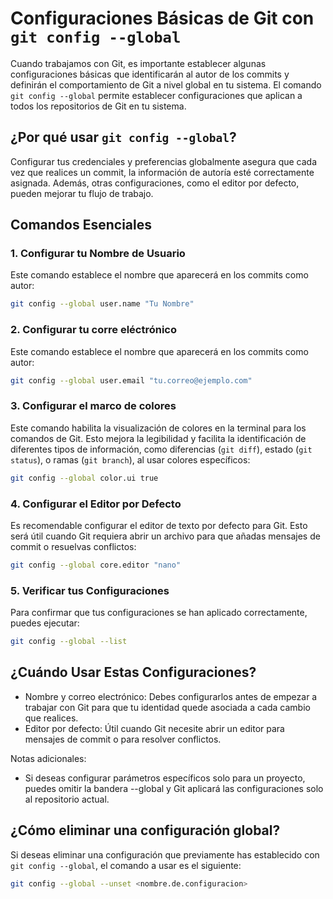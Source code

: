 # Configuraciones Básicas de Git con `git config --global`

Cuando trabajamos con Git, es importante establecer algunas configuraciones básicas que identificarán al autor de los commits y definirán el comportamiento de Git a nivel global en tu sistema. El comando `git config --global` permite establecer configuraciones que aplican a todos los repositorios de Git en tu sistema.

## ¿Por qué usar `git config --global`?

Configurar tus credenciales y preferencias globalmente asegura que cada vez que realices un commit, la información de autoría esté correctamente asignada. Además, otras configuraciones, como el editor por defecto, pueden mejorar tu flujo de trabajo.

## Comandos Esenciales

### 1. Configurar tu Nombre de Usuario
Este comando establece el nombre que aparecerá en los commits como autor:

```bash
git config --global user.name "Tu Nombre"
```

### 2. Configurar tu corre eléctrónico
Este comando establece el nombre que aparecerá en los commits como autor:

```bash
git config --global user.email "tu.correo@ejemplo.com"
```

### 3. Configurar el marco de colores
Este comando habilita la visualización de colores en la terminal para los comandos de Git. Esto mejora la legibilidad y facilita la identificación de diferentes tipos de información, como diferencias (`git diff`), estado (`git status`), o ramas (`git branch`), al usar colores específicos:

```bash
git config --global color.ui true
```

### 4. Configurar el Editor por Defecto
Es recomendable configurar el editor de texto por defecto para Git. Esto será útil cuando Git requiera abrir un archivo para que añadas mensajes de commit o resuelvas conflictos:

```bash
git config --global core.editor "nano"
```

### 5. Verificar tus Configuraciones 
Para confirmar que tus configuraciones se han aplicado correctamente, puedes ejecutar:

```bash
git config --global --list
```

## ¿Cuándo Usar Estas Configuraciones?

- Nombre y correo electrónico: Debes configurarlos antes de empezar a trabajar con Git para que tu identidad quede asociada a cada cambio que realices.
- Editor por defecto: Útil cuando Git necesite abrir un editor para mensajes de commit o para resolver conflictos.

Notas adicionales:
- Si deseas configurar parámetros específicos solo para un proyecto, puedes omitir la bandera --global y Git aplicará las configuraciones solo al repositorio actual.


## ¿Cómo eliminar una configuración global?

Si deseas eliminar una configuración que previamente has establecido con `git config --global`, el comando a usar es el siguiente:

```bash
git config --global --unset <nombre.de.configuracion>
```